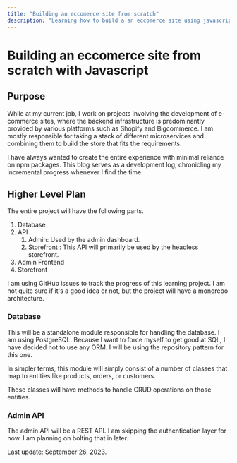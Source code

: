 ```yaml
---
title: "Building an eccomerce site from scratch"
description: "Learning how to build a an eccomerce site using javascript with as little npm package as possible."
---
```

# Building an eccomerce site from scratch with Javascript

## Purpose

While at my current job, I work on projects involving the development of e-commerce sites, where the backend infrastructure is predominantly provided by various platforms such as Shopify and Bigcommerce. I am mostly responsible for taking a stack of different microservices and combining them to build the store that fits the requirements.

I have always wanted to create the entire experience with minimal reliance on npm packages. This blog serves as a development log, chronicling my incremental progress whenever I find the time.

## Higher Level Plan

The entire project will have the following parts.

1. Database
2. API
    1. Admin: Used by the admin dashboard.
    2. Storefront : This API will primarily be used by the headless storefront.
3. Admin Frontend
4. Storefront

I am using GitHub issues to track the progress of this learning project. I am not quite sure if it's a good idea or not, but the project will have a monorepo architecture.

### Database
This will be a standalone module responsible for handling the database. I am using PostgreSQL. Because I want to force myself to get good at SQL, I have decided not to use any ORM. I will be using the repository pattern for this one.

In simpler terms, this module will simply consist of a number of classes that map to entities like products, orders, or customers.

Those classes will have methods to handle CRUD operations on those entities.

### Admin API

The admin API will be a REST API. I am skipping the authentication layer for now. I am planning on bolting that in later.

Last update: September 26, 2023.

